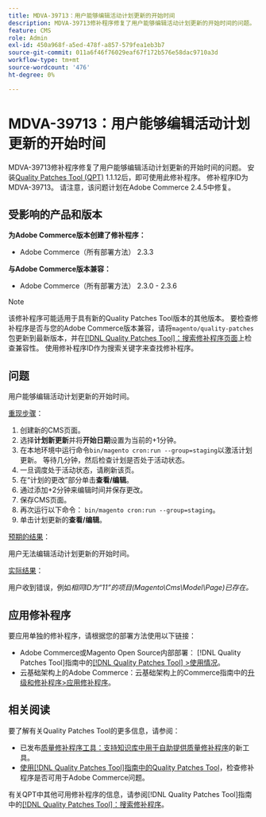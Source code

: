 ```yaml
---
title: MDVA-39713：用户能够编辑活动计划更新的开始时间
description: MDVA-39713修补程序修复了用户能够编辑活动计划更新的开始时间的问题。 安装[Quality Patches Tool (QPT)](https://experienceleague.adobe.com/en/docs/commerce-operations/tools/quality-patches-tool/quality-patches-tool-to-self-serve-quality-patches) 1.1.12后，即可使用此修补程序。 修补程序ID为MDVA-39713。 请注意，该问题计划在Adobe Commerce 2.4.5中修复。
feature: CMS
role: Admin
exl-id: 450a968f-a5ed-478f-a857-579fea1eb3b7
source-git-commit: 011a6f46f76029eaf67f172b576e58dac9710a3d
workflow-type: tm+mt
source-wordcount: '476'
ht-degree: 0%

---
```


# MDVA-39713：用户能够编辑活动计划更新的开始时间

MDVA-39713修补程序修复了用户能够编辑活动计划更新的开始时间的问题。 安装[Quality Patches Tool (QPT)](https://experienceleague.adobe.com/en/docs/commerce-operations/tools/quality-patches-tool/quality-patches-tool-to-self-serve-quality-patches) 1.1.12后，即可使用此修补程序。 修补程序ID为MDVA-39713。 请注意，该问题计划在Adobe Commerce 2.4.5中修复。

## 受影响的产品和版本

**为Adobe Commerce版本创建了修补程序：**

* Adobe Commerce（所有部署方法） 2.3.3

**与Adobe Commerce版本兼容：**

* Adobe Commerce（所有部署方法） 2.3.0 - 2.3.6

>[!NOTE]
>
>该修补程序可能适用于具有新的Quality Patches Tool版本的其他版本。 要检查修补程序是否与您的Adobe Commerce版本兼容，请将`magento/quality-patches`包更新到最新版本，并在[[!DNL Quality Patches Tool]：搜索修补程序页面](https://experienceleague.adobe.com/en/docs/commerce-operations/tools/quality-patches-tool/quality-patches-tool-to-self-serve-quality-patches)上检查兼容性。 使用修补程序ID作为搜索关键字来查找修补程序。

## 问题

用户能够编辑活动计划更新的开始时间。

<u>重现步骤</u>：

1. 创建新的CMS页面。
1. 选择&#x200B;**计划新更新**&#x200B;并将&#x200B;**开始日期**&#x200B;设置为当前的+1分钟。
1. 在本地环境中运行命令`bin/magento cron:run --group=staging`以激活计划更新。 等待几分钟，然后检查计划是否处于活动状态。
1. 一旦调度处于活动状态，请刷新该页。
1. 在“计划的更改”部分单击&#x200B;**查看/编辑**。
1. 通过添加+2分钟来编辑时间并保存更改。
1. 保存CMS页面。
1. 再次运行以下命令： `bin/magento cron:run --group=staging`。
1. 单击计划更新的&#x200B;**查看/编辑**。

<u>预期的结果</u>：

用户无法编辑活动计划更新的开始时间。

<u>实际结果</u>：

用户收到错误，例如&#x200B;*相同ID为“11”的项目(Magento\Cms\Model\Page)已存在。*

## 应用修补程序

要应用单独的修补程序，请根据您的部署方法使用以下链接：

* Adobe Commerce或Magento Open Source内部部署： [!DNL Quality Patches Tool]指南中的[[!DNL Quality Patches Tool] >使用情况](/help/tools/quality-patches-tool/usage.md)。
* 云基础架构上的Adobe Commerce：云基础架构上的Commerce指南中的[升级和修补程序>应用修补程序](https://experienceleague.adobe.com/docs/commerce-cloud-service/user-guide/develop/upgrade/apply-patches.html)。

## 相关阅读

要了解有关Quality Patches Tool的更多信息，请参阅：

* 已发布[质量修补程序工具：支持知识库中用于自助提供质量修补程序](https://experienceleague.adobe.com/en/docs/commerce-operations/tools/quality-patches-tool/quality-patches-tool-to-self-serve-quality-patches)的新工具。
* [使用[!DNL Quality Patches Tool]指南中的Quality Patches Tool](/help/tools/quality-patches-tool/patches-available-in-qpt/check-patch-for-magento-issue-with-magento-quality-patches.md)，检查修补程序是否可用于Adobe Commerce问题。

有关QPT中其他可用修补程序的信息，请参阅[!DNL Quality Patches Tool]指南中的[[!DNL Quality Patches Tool]：搜索修补程序](https://experienceleague.adobe.com/tools/commerce-quality-patches/index.html)。
